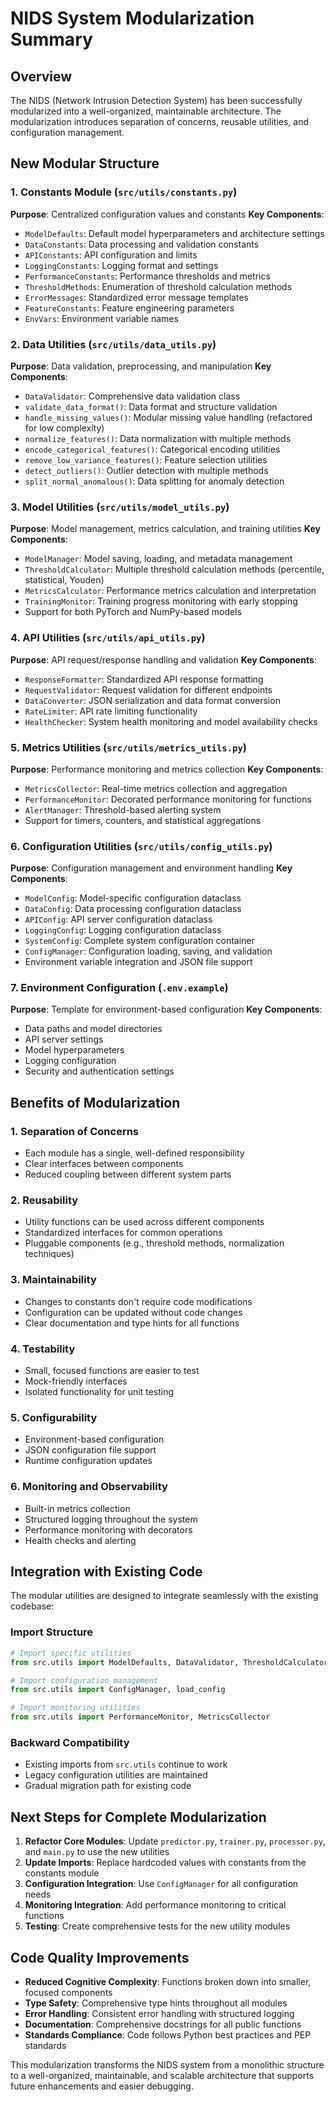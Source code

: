 # NIDS System Modularization Summary

## Overview

The NIDS (Network Intrusion Detection System) has been successfully modularized into a well-organized, maintainable architecture. The modularization introduces separation of concerns, reusable utilities, and configuration management.

## New Modular Structure

### 1. Constants Module (`src/utils/constants.py`)
**Purpose**: Centralized configuration values and constants
**Key Components**:
- `ModelDefaults`: Default model hyperparameters and architecture settings
- `DataConstants`: Data processing and validation constants
- `APIConstants`: API configuration and limits
- `LoggingConstants`: Logging format and settings
- `PerformanceConstants`: Performance thresholds and metrics
- `ThresholdMethods`: Enumeration of threshold calculation methods
- `ErrorMessages`: Standardized error message templates
- `FeatureConstants`: Feature engineering parameters
- `EnvVars`: Environment variable names

### 2. Data Utilities (`src/utils/data_utils.py`)
**Purpose**: Data validation, preprocessing, and manipulation
**Key Components**:
- `DataValidator`: Comprehensive data validation class
- `validate_data_format()`: Data format and structure validation
- `handle_missing_values()`: Modular missing value handling (refactored for low complexity)
- `normalize_features()`: Data normalization with multiple methods
- `encode_categorical_features()`: Categorical encoding utilities
- `remove_low_variance_features()`: Feature selection utilities
- `detect_outliers()`: Outlier detection with multiple methods
- `split_normal_anomalous()`: Data splitting for anomaly detection

### 3. Model Utilities (`src/utils/model_utils.py`)
**Purpose**: Model management, metrics calculation, and training utilities
**Key Components**:
- `ModelManager`: Model saving, loading, and metadata management
- `ThresholdCalculator`: Multiple threshold calculation methods (percentile, statistical, Youden)
- `MetricsCalculator`: Performance metrics calculation and interpretation
- `TrainingMonitor`: Training progress monitoring with early stopping
- Support for both PyTorch and NumPy-based models

### 4. API Utilities (`src/utils/api_utils.py`)
**Purpose**: API request/response handling and validation
**Key Components**:
- `ResponseFormatter`: Standardized API response formatting
- `RequestValidator`: Request validation for different endpoints
- `DataConverter`: JSON serialization and data format conversion
- `RateLimiter`: API rate limiting functionality
- `HealthChecker`: System health monitoring and model availability checks

### 5. Metrics Utilities (`src/utils/metrics_utils.py`)
**Purpose**: Performance monitoring and metrics collection
**Key Components**:
- `MetricsCollector`: Real-time metrics collection and aggregation
- `PerformanceMonitor`: Decorated performance monitoring for functions
- `AlertManager`: Threshold-based alerting system
- Support for timers, counters, and statistical aggregations

### 6. Configuration Utilities (`src/utils/config_utils.py`)
**Purpose**: Configuration management and environment handling
**Key Components**:
- `ModelConfig`: Model-specific configuration dataclass
- `DataConfig`: Data processing configuration dataclass
- `APIConfig`: API server configuration dataclass
- `LoggingConfig`: Logging configuration dataclass
- `SystemConfig`: Complete system configuration container
- `ConfigManager`: Configuration loading, saving, and validation
- Environment variable integration and JSON file support

### 7. Environment Configuration (`.env.example`)
**Purpose**: Template for environment-based configuration
**Key Components**:
- Data paths and model directories
- API server settings
- Model hyperparameters
- Logging configuration
- Security and authentication settings

## Benefits of Modularization

### 1. **Separation of Concerns**
- Each module has a single, well-defined responsibility
- Clear interfaces between components
- Reduced coupling between different system parts

### 2. **Reusability**
- Utility functions can be used across different components
- Standardized interfaces for common operations
- Pluggable components (e.g., threshold methods, normalization techniques)

### 3. **Maintainability**
- Changes to constants don't require code modifications
- Configuration can be updated without code changes
- Clear documentation and type hints for all functions

### 4. **Testability**
- Small, focused functions are easier to test
- Mock-friendly interfaces
- Isolated functionality for unit testing

### 5. **Configurability**
- Environment-based configuration
- JSON configuration file support
- Runtime configuration updates

### 6. **Monitoring and Observability**
- Built-in metrics collection
- Structured logging throughout the system
- Performance monitoring with decorators
- Health checks and alerting

## Integration with Existing Code

The modular utilities are designed to integrate seamlessly with the existing codebase:

### Import Structure
```python
# Import specific utilities
from src.utils import ModelDefaults, DataValidator, ThresholdCalculator

# Import configuration management
from src.utils import ConfigManager, load_config

# Import monitoring utilities
from src.utils import PerformanceMonitor, MetricsCollector
```

### Backward Compatibility
- Existing imports from `src.utils` continue to work
- Legacy configuration utilities are maintained
- Gradual migration path for existing code

## Next Steps for Complete Modularization

1. **Refactor Core Modules**: Update `predictor.py`, `trainer.py`, `processor.py`, and `main.py` to use the new utilities
2. **Update Imports**: Replace hardcoded values with constants from the constants module
3. **Configuration Integration**: Use `ConfigManager` for all configuration needs
4. **Monitoring Integration**: Add performance monitoring to critical functions
5. **Testing**: Create comprehensive tests for the new utility modules

## Code Quality Improvements

- **Reduced Cognitive Complexity**: Functions broken down into smaller, focused components
- **Type Safety**: Comprehensive type hints throughout all modules
- **Error Handling**: Consistent error handling with structured logging
- **Documentation**: Comprehensive docstrings for all public functions
- **Standards Compliance**: Code follows Python best practices and PEP standards

This modularization transforms the NIDS system from a monolithic structure to a well-organized, maintainable, and scalable architecture that supports future enhancements and easier debugging.
